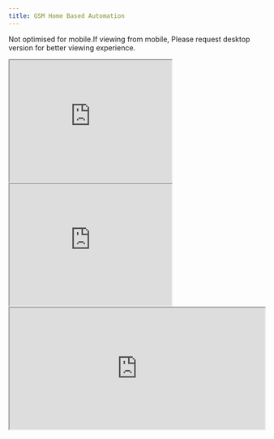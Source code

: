 ```yaml
---
title: GSM Home Based Automation
---
```

Not optimised for mobile.If viewing from mobile, Please request desktop version for better viewing experience.
<iframe src="https://drive.google.com/file/d/11PA533RKThWCSAv9NB-dTQxP_kOavFo8/preview" width="320" height="240"></iframe>
<iframe src="https://drive.google.com/file/d/1_KmKbOJZLH6DdN0RkcOsrkcMPUDahE-P/preview" width="320" height="240"></iframe>
<iframe src="https://drive.google.com/file/d/13fSqAMKgC9WsqBPHD0dj4L2yUOFxo-Fy/preview" width="100%" height="240" ></iframe>
